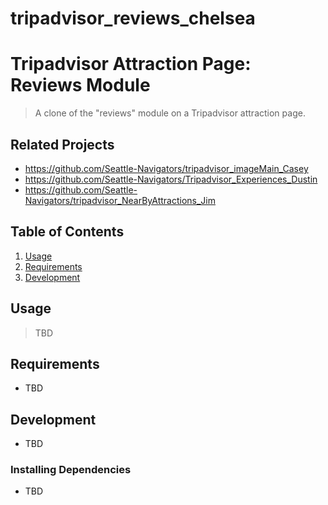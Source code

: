 # tripadvisor_reviews_chelsea

# Tripadvisor Attraction Page: Reviews Module

> A clone of the "reviews" module on a Tripadvisor attraction page.

## Related Projects

  - https://github.com/Seattle-Navigators/tripadvisor_imageMain_Casey
  - https://github.com/Seattle-Navigators/Tripadvisor_Experiences_Dustin
  - https://github.com/Seattle-Navigators/tripadvisor_NearByAttractions_Jim

## Table of Contents

1. [Usage](#Usage)
1. [Requirements](#requirements)
1. [Development](#development)

## Usage

> TBD

## Requirements

- TBD

## Development

- TBD

### Installing Dependencies

- TBD

